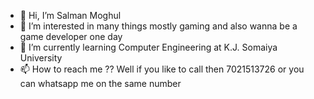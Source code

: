 - 👋 Hi, I’m Salman Moghul 
- 👀 I’m interested in many things mostly gaming and also wanna be a game developer one day
- 🌱 I’m currently learning Computer Engineering at K.J. Somaiya University
- 📫 How to reach me ?? Well if you like to call then 7021513726 or you can whatsapp me on the same number 

<!---
Sallu9007/Sallu9007 is a ✨ special ✨ repository because its `README.md` (this file) appears on your GitHub profile.
You can click the Preview link to take a look at your changes.
--->
